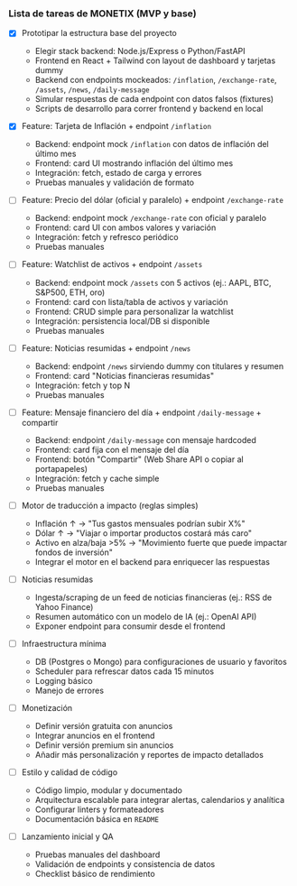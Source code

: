 ### Lista de tareas de MONETIX (MVP y base)

- [x] Prototipar la estructura base del proyecto
  - Elegir stack backend: Node.js/Express o Python/FastAPI
  - Frontend en React + Tailwind con layout de dashboard y tarjetas dummy
  - Backend con endpoints mockeados: `/inflation`, `/exchange-rate`, `/assets`, `/news`, `/daily-message`
  - Simular respuestas de cada endpoint con datos falsos (fixtures)
  - Scripts de desarrollo para correr frontend y backend en local

 - [x] Feature: Tarjeta de Inflación + endpoint `/inflation`
   - Backend: endpoint mock `/inflation` con datos de inflación del último mes
   - Frontend: card UI mostrando inflación del último mes
   - Integración: fetch, estado de carga y errores
   - Pruebas manuales y validación de formato

 - [ ] Feature: Precio del dólar (oficial y paralelo) + endpoint `/exchange-rate`
   - Backend: endpoint mock `/exchange-rate` con oficial y paralelo
   - Frontend: card UI con ambos valores y variación
   - Integración: fetch y refresco periódico
   - Pruebas manuales

 - [ ] Feature: Watchlist de activos + endpoint `/assets`
   - Backend: endpoint mock `/assets` con 5 activos (ej.: AAPL, BTC, S&P500, ETH, oro)
   - Frontend: card con lista/tabla de activos y variación
   - Frontend: CRUD simple para personalizar la watchlist
   - Integración: persistencia local/DB si disponible
   - Pruebas manuales

 - [ ] Feature: Noticias resumidas + endpoint `/news`
   - Backend: endpoint `/news` sirviendo dummy con titulares y resumen
   - Frontend: card "Noticias financieras resumidas"
   - Integración: fetch y top N
   - Pruebas manuales

 - [ ] Feature: Mensaje financiero del día + endpoint `/daily-message` + compartir
   - Backend: endpoint `/daily-message` con mensaje hardcoded
   - Frontend: card fija con el mensaje del día
   - Frontend: botón "Compartir" (Web Share API o copiar al portapapeles)
   - Integración: fetch y cache simple
   - Pruebas manuales

- [ ] Motor de traducción a impacto (reglas simples)
  - Inflación ↑ → "Tus gastos mensuales podrían subir X%"
  - Dólar ↑ → "Viajar o importar productos costará más caro"
  - Activo en alza/baja >5% → "Movimiento fuerte que puede impactar fondos de inversión"
  - Integrar el motor en el backend para enriquecer las respuestas

- [ ] Noticias resumidas
  - Ingesta/scraping de un feed de noticias financieras (ej.: RSS de Yahoo Finance)
  - Resumen automático con un modelo de IA (ej.: OpenAI API)
  - Exponer endpoint para consumir desde el frontend

- [ ] Infraestructura mínima
  - DB (Postgres o Mongo) para configuraciones de usuario y favoritos
  - Scheduler para refrescar datos cada 15 minutos
  - Logging básico
  - Manejo de errores

- [ ] Monetización
  - Definir versión gratuita con anuncios
  - Integrar anuncios en el frontend
  - Definir versión premium sin anuncios
  - Añadir más personalización y reportes de impacto detallados

- [ ] Estilo y calidad de código
  - Código limpio, modular y documentado
  - Arquitectura escalable para integrar alertas, calendarios y analítica
  - Configurar linters y formateadores
  - Documentación básica en `README`

- [ ] Lanzamiento inicial y QA
  - Pruebas manuales del dashboard
  - Validación de endpoints y consistencia de datos
  - Checklist básico de rendimiento
